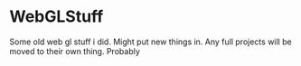 # WebGLStuff
Some old web gl stuff i did. Might put new things in. Any full projects will be moved to their own thing. Probably
